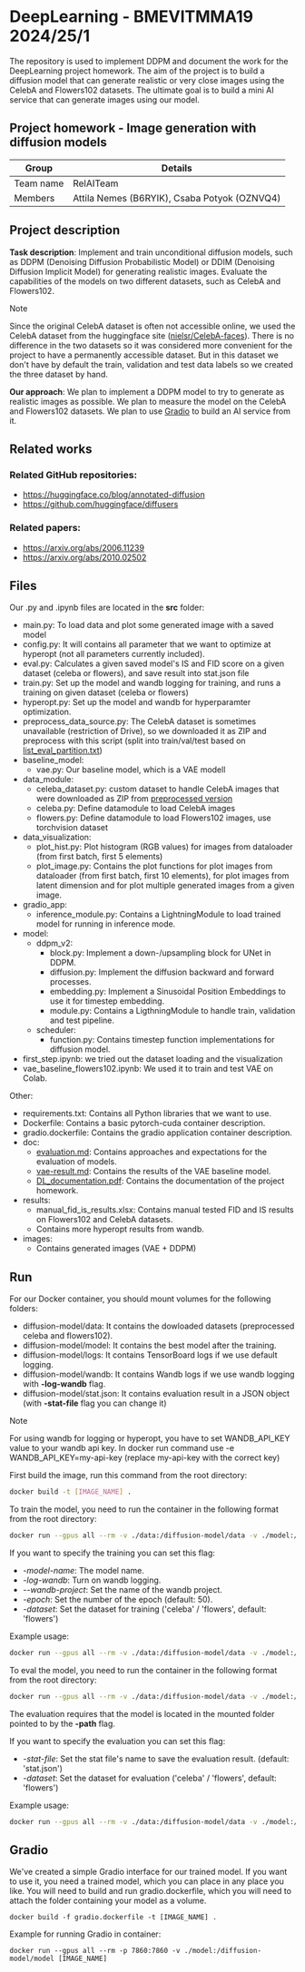 # DeepLearning - BMEVITMMA19 2024/25/1

The repository is used to implement DDPM and document the work for the DeepLearning project homework. The aim of the project is to build a diffusion model that can generate realistic or very close images using the CelebA and Flowers102 datasets. The ultimate goal is to build a mini AI service that can generate images using our model.

## Project homework - Image generation with diffusion models

| Group     | Details                                      |
| --------- | -------------------------------------------- |
| Team name | RelAITeam                                    |
| Members   | Attila Nemes (B6RYIK), Csaba Potyok (OZNVQ4) |

## Project description

**Task description**: Implement and train unconditional diffusion models, such as DDPM (Denoising Diffusion Probabilistic Model) or DDIM (Denoising Diffusion Implicit Model) for generating realistic images. Evaluate the capabilities of the models on two different datasets, such as CelebA and Flowers102.

> [!NOTE]  
> Since the original CelebA dataset is often not accessible online, we used the CelebA dataset from the huggingface site ([nielsr/CelebA-faces](https://huggingface.co/datasets/nielsr/CelebA-faces)). There is no difference in the two datasets so it was considered more convenient for the project to have a permanently accessible dataset. But in this dataset we don't have by default the train, validation and test data labels so we created the three dataset by hand.

**Our approach**: We plan to implement a DDPM model to try to generate as realistic images as possible. We plan to measure the model on the CelebA and Flowers102 datasets. We plan to use [Gradio](https://www.gradio.app/) to build an AI service from it.

## Related works

### Related GitHub repositories:

- https://huggingface.co/blog/annotated-diffusion
- https://github.com/huggingface/diffusers

### Related papers:

- https://arxiv.org/abs/2006.11239
- https://arxiv.org/abs/2010.02502

## Files

Our .py and .ipynb files are located in the **src** folder:

- main.py: To load data and plot some generated image with a saved model
- config.py: It will contains all parameter that we want to optimize at hyperopt (not all parameters currently included).
- eval.py: Calculates a given saved model's IS and FID score on a given dataset (celeba or flowers), and save result into stat.json file
- train.py: Set up the model and wandb logging for training, and runs a training on given dataset (celeba or flowers)
- hyperopt.py: Set up the model and wandb for hyperparamter optimization.
- preprocess_data_source.py: The CelebA dataset is sometimes unavailable (restriction of Drive), so we downloaded it as ZIP and preprocess with this script (split into train/val/test based on [list_eval_partition.txt](https://drive.google.com/drive/folders/0B7EVK8r0v71pdjI3dmwtNm5jRkE?resourcekey=0-TD_RXHhlG6LPvwHReuw6IA))
- baseline_model:
  - vae.py: Our baseline model, which is a VAE modell
- data_module:
  - celeba_dataset.py: custom dataset to handle CelebA images that were downloaded as ZIP from [preprocessed version](https://drive.google.com/drive/folders/0B7EVK8r0v71pTUZsaXdaSnZBZzg?resourcekey=0-rJlzl934LzC-Xp28GeIBzQ)
  - celeba.py: Define datamodule to load CelebA images
  - flowers.py: Define datamodule to load Flowers102 images, use torchvision dataset
- data_visualization:
  - plot_hist.py: Plot histogram (RGB values) for images from dataloader (from first batch, first 5 elements)
  - plot_image.py: Contains the plot functions for plot images from dataloader (from first batch, first 10 elements), for plot images from latent dimension and for plot multiple generated images from a given image.
- gradio_app:
  - inference_module.py: Contains a LightningModule to load trained model for running in inference mode.
- model:
  - ddpm_v2:
    - block.py: Implement a down-/upsampling block for UNet in DDPM.
    - diffusion.py: Implement the diffusion backward and forward processes.
    - embedding.py: Implement a Sinusoidal Position Embeddings to use it for timestep embedding.
    - module.py: Contains a LigthningModule to handle train, validation and test pipeline.
  - scheduler:
    - function.py: Contains timestep function implementations for diffusion model.
- first_step.ipynb: we tried out the dataset loading and the visualization
- vae_baseline_flowers102.ipynb: We used it to train and test VAE on Colab.

Other:

- requirements.txt: Contains all Python libraries that we want to use.
- Dockerfile: Contains a basic pytorch-cuda container description.
- gradio.dockerfile: Contains the gradio application container description.
- doc:
  - [evaluation.md](https://github.com/Nemes2000/diffusion-model/blob/main/doc/evaluation.md): Contains approaches and expectations for the evaluation of models.
  - [vae-result.md](https://github.com/Nemes2000/diffusion-model/blob/main/doc/vae-result.md): Contains the results of the VAE baseline model.
  - [DL_documentation.pdf](https://github.com/Nemes2000/diffusion-model/blob/main/doc/DL_documentation.pdf): Contains the documentation of the project homework.
- results:
  - manual_fid_is_results.xlsx: Contains manual tested FID and IS results on Flowers102 and CelebA datasets.
  - Contains more hyperopt results from wandb.
- images:
  - Contains generated images (VAE + DDPM)

## Run

For our Docker container, you should mount volumes for the following folders:

- diffusion-model/data: It contains the dowloaded datasets (preprocessed celeba and flowers102).
- diffusion-model/model: It contains the best model after the training.
- diffusion-model/logs: It contains TensorBoard logs if we use default logging.
- diffusion-model/wandb: It contains Wandb logs if we use wandb logging with **-log-wandb** flag.
- diffusion-model/stat.json: It contains evaluation result in a JSON object (with **-stat-file** flag you can change it)

> [!NOTE]
> For using wandb for logging or hyperopt, you have to set WANDB_API_KEY value to your wandb api key.
> In docker run command use -e WANDB_API_KEY=my-api-key (replace my-api-key with the correct key)

First build the image, run this command from the root directory:

```bash
docker build -t [IMAGE_NAME] .
```

To train the model, you need to run the container in the following format from the root directory:

```bash
docker run --gpus all --rm -v ./data:/diffusion-model/data -v ./model:/diffusion-model/model -v ./logs:/diffusion-model/logs [IMAGE_NAME] python src/train.py
```

If you want to specify the training you can set this flag:

- _-model-name_: The model name.
- _-log-wandb_: Turn on wandb logging.
- _--wandb-project_: Set the name of the wandb project.
- _-epoch_: Set the number of the epoch (default: 50).
- _-dataset_: Set the dataset for training ('celeba' / 'flowers', default: 'flowers')

Example usage:

```bash
docker run --gpus all --rm -v ./data:/diffusion-model/data -v ./model:/diffusion-model/model -v ./logs:/diffusion-model/logs [IMAGE_NAME] python src/train.py -model-name 'vae-baseline' -log-wandb --wandb-project "vae-baseline" -dataset "celeba" -epoch 10
```

To eval the model, you need to run the container in the following format from the root directory:

```bash
docker run --gpus all --rm -v ./data:/diffusion-model/data -v ./model:/diffusion-model/model -v ./logs:/diffusion-model/logs [IMAGE_NAME] python src/eval.py -path "./model/vae-baseline" -model "best"
```

The evaluation requires that the model is located in the mounted folder pointed to by the **-path** flag.

If you want to specify the evaluation you can set this flag:

- _-stat-file_: Set the stat file's name to save the evaluation result. (default: 'stat.json')
- _-dataset_: Set the dataset for evaluation ('celeba' / 'flowers', default: 'flowers')

Example usage:

```bash
docker run --gpus all --rm -v ./data:/diffusion-model/data -v ./model:/diffusion-model/model -v ./logs:/diffusion-model/logs [IMAGE_NAME] python src/eval.py -path "./model/vae-baseline" -model "best" -dataset "flowers"
```
## Gradio

We've created a simple Gradio interface for our trained model. If you want to use it, you need a trained model, which you can place in any place you like. You will need to build and run gradio.dockerfile, which you will need to attach the folder containing your model as a volume.

```
docker build -f gradio.dockerfile -t [IMAGE_NAME] .
```

Example for running Gradio in container:

```
docker run --gpus all --rm -p 7860:7860 -v ./model:/diffusion-model/model [IMAGE_NAME]
```
